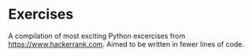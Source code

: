# Exercises

A compilation of most exciting Python excercises from https://www.hackerrank.com. 
Aimed to be written in fewer lines of code.

